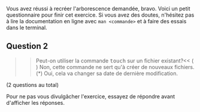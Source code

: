 Vous avez réussi à recréer l'arborescence demandée, bravo. Voici un
petit questionnaire pour finir cet exercice. Si vous avez des doutes,
n'hésitez pas à lire la documentation en ligne avec `man <commande>`
et à faire des essais dans le terminal.

## Question 2

>>Peut-on utiliser la commande <tt>touch</tt> sur un fichier existant?<<
( ) Non, cette commande ne sert qu'à créer de nouveaux fichiers.
(*) Oui, cela va changer sa date de dernière modification.

(2 questions au total)

Pour ne pas vous divulgâcher l'exercice, essayez de répondre avant
d'afficher les réponses.
